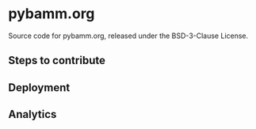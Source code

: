 # pybamm.org

Source code for pybamm.org, released under the BSD-3-Clause License.

## Steps to contribute

## Deployment

## Analytics